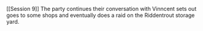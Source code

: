 [[Session 9]]
The party continues their conversation with Vinncent sets out goes to some shops and eventually does a raid on the Riddentrout storage yard.